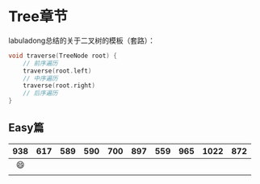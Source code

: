 # Tree章节

labuladong总结的关于二叉树的模板（套路）：

```cpp
void traverse(TreeNode root) {
    // 前序遍历
    traverse(root.left)
    // 中序遍历
    traverse(root.right)
    // 后序遍历
}
```

## Easy篇

|   938   | 617  | 589  | 590  | 700  | 897  | 559  | 965  | 1022 | 872  |
| :-----: | :--: | :--: | :--: | :--: | :--: | :--: | :--: | :--: | :--: |
| :smile: |      |      |      |      |      |      |      |      |      |
|         |      |      |      |      |      |      |      |      |      |



